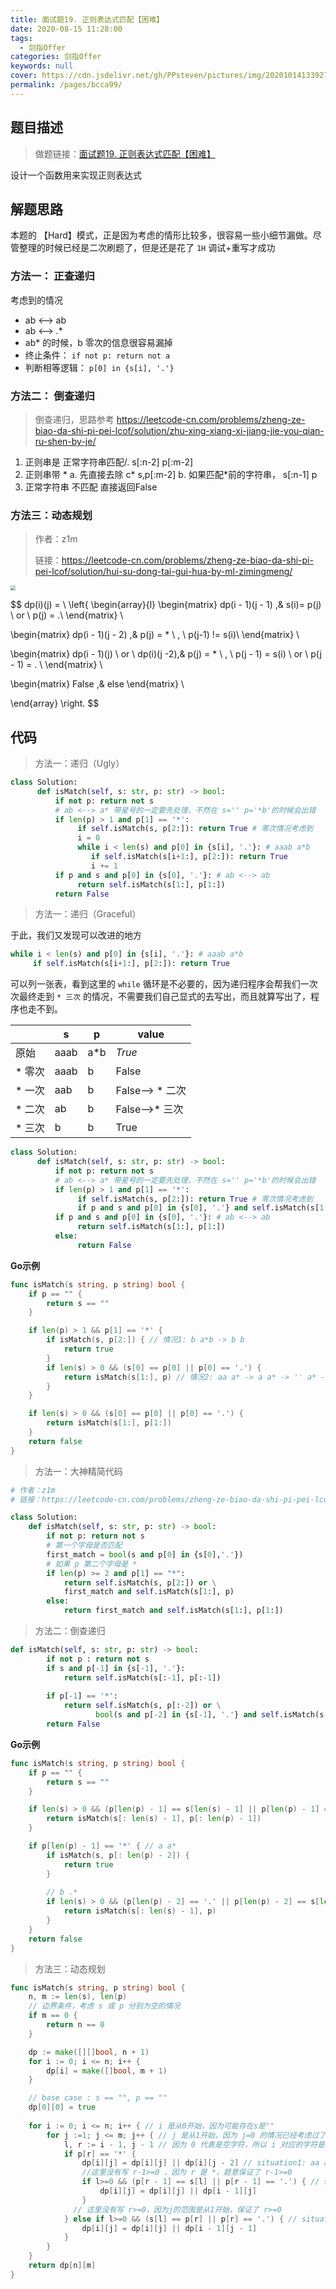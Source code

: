 ```yaml
---
title: 面试题19. 正则表达式匹配【困难】
date: 2020-08-15 11:28:00
tags: 
  - 剑指Offer
categories: 剑指Offer
keywords: null
cover: https://cdn.jsdelivr.net/gh/PPsteven/pictures/img/20201014133927.png
permalink: /pages/bcca99/
---
```


## 题目描述

> 做题链接：[面试题19. 正则表达式匹配【困难】](https://leetcode-cn.com/problems/zheng-ze-biao-da-shi-pi-pei-lcof/)
>

设计一个函数用来实现正则表达式

<!--more-->

## 解题思路

本题的 【Hard】模式，正是因为考虑的情形比较多，很容易一些小细节漏做。尽管整理的时候已经是二次刷题了，但是还是花了 `1H` 调试+重写才成功

### 方法一： 正查递归

 考虑到的情况

  - ab <--> ab
  - ab <--> .*
  - ab* 的时候，b 零次的信息很容易漏掉
  - 终止条件： `if not p: return not a`
  - 判断相等逻辑： `p[0] in {s[i], '.'}`

### 方法二： 倒查递归

> 倒查递归，思路参考
> https://leetcode-cn.com/problems/zheng-ze-biao-da-shi-pi-pei-lcof/solution/zhu-xing-xiang-xi-jiang-jie-you-qian-ru-shen-by-je/

1. 正则串是 正常字符串匹配/. s[:n-2] p[:m-2]
2. 正则串带 * 
    a. 先直接去除 c* s,p[:m-2] 
    b. 如果匹配*前的字符串， s[:n-1] p
3. 正常字符串 不匹配 直接返回False

### 方法三：动态规划

> 作者：z1m
>
> 链接：https://leetcode-cn.com/problems/zheng-ze-biao-da-shi-pi-pei-lcof/solution/hui-su-dong-tai-gui-hua-by-ml-zimingmeng/

<img src="https://cdn.jsdelivr.net/gh/PPsteven/pictures/img/20200705160832.png" style="zoom:50%;" />



$$
dp(i)(j) = \ \left\{ \begin{array}{l}
 \begin{matrix}
 dp(i - 1)(j - 1) ,&  s(i)= p(j) \ or \ p(j) = .\\
\end{matrix} \\

 \begin{matrix}
 dp(i - 1)(j - 2) ,&  p(j) = * \ , \ p(j-1) != s(i)\\
\end{matrix} \\

 \begin{matrix}
 dp(i - 1)(j) \ or \ dp(i)(j -2),&  p(j) = * \ , \ p(j - 1) = s(i) \ or \ p(j - 1) = . \\
\end{matrix} \\

\begin{matrix}
False ,&  else
\end{matrix} \\

\end{array} \right.
$$




## 代码

> 方法一：递归（Ugly）

```python
class Solution:
      def isMatch(self, s: str, p: str) -> bool:
          if not p: return not s
          # ab <--> a* 带星号的一定要先处理，不然在 s='' p='*b'的时候会出错
          if len(p) > 1 and p[1] == '*':
               if self.isMatch(s, p[2:]): return True # 零次情况考虑到
               i = 0
               while i < len(s) and p[0] in {s[i], '.'}: # aaab a*b
                  if self.isMatch(s[i+1:], p[2:]): return True 
                  i += 1
          if p and s and p[0] in {s[0], '.'}: # ab <--> ab
               return self.isMatch(s[1:], p[1:])
          return False
```



> 方法一：递归（Graceful）

于此，我们又发现可以改进的地方

  ```python
  while i < len(s) and p[0] in {s[i], '.'}: # aaab a*b
       if self.isMatch(s[i+1:], p[2:]): return True 
  ```
  可以列一张表，看到这里的 `while` 循环是不必要的，因为递归程序会帮我们一次次最终走到 `* 三次` 的情况，不需要我们自己显式的去写出，而且就算写出了，程序也走不到。

|        | s    | p    | value           |
| ------ | ---- | ---- | --------------- |
| 原始   | aaab | a*b  | *True*          |
| * 零次 | aaab | b    | False           |
| * 一次 | aab  | b    | False--> * 二次 |
| * 二次 | ab   | b    | False-->* 三次  |
| * 三次 | b    | b    | True            |

```python
class Solution:
      def isMatch(self, s: str, p: str) -> bool:
          if not p: return not s
          # ab <--> a* 带星号的一定要先处理，不然在 s='' p='*b'的时候会出错
          if len(p) > 1 and p[1] == '*':
               if self.isMatch(s, p[2:]): return True # 零次情况考虑到
               if p and s and p[0] in {s[0], '.'} and self.isMatch(s[1:], p): return True 
          if p and s and p[0] in {s[0], '.'}: # ab <--> ab
               return self.isMatch(s[1:], p[1:])
          else:
               return False
```

**Go示例**

```go
func isMatch(s string, p string) bool {
    if p == "" {
        return s == ""
    } 

    if len(p) > 1 && p[1] == '*' {
        if isMatch(s, p[2:]) { // 情况1: b a*b -> b b
            return true 
        }
        if len(s) > 0 && (s[0] == p[0] || p[0] == '.') {
            return isMatch(s[1:], p) // 情况2: aa a* -> a a* -> '' a* -> '' ''
        }
    }

    if len(s) > 0 && (s[0] == p[0] || p[0] == '.') {
        return isMatch(s[1:], p[1:])
    }
    return false
}
```



> 方法一：大神精简代码

```python
# 作者：z1m
# 链接：https://leetcode-cn.com/problems/zheng-ze-biao-da-shi-pi-pei-lcof/solution/hui-su-dong-tai-gui-hua-by-ml-zimingmeng/

class Solution:
    def isMatch(self, s: str, p: str) -> bool:
        if not p: return not s
        # 第一个字母是否匹配
        first_match = bool(s and p[0] in {s[0],'.'})
        # 如果 p 第二个字母是 *
        if len(p) >= 2 and p[1] == "*":
            return self.isMatch(s, p[2:]) or \
            first_match and self.isMatch(s[1:], p)
        else:
            return first_match and self.isMatch(s[1:], p[1:])
```



> 方法二：倒查递归

```python
def isMatch(self, s: str, p: str) -> bool:
        if not p : return not s
        if s and p[-1] in {s[-1], '.'}: 
            return self.isMatch(s[:-1], p[:-1])
        
        if p[-1] == '*':
            return self.isMatch(s, p[:-2]) or \
                   bool(s and p[-2] in {s[-1], '.'} and self.isMatch(s[:-1], p))
        return False
```

**Go示例**

```go
func isMatch(s string, p string) bool {
    if p == "" {
        return s == ""
    }

    if len(s) > 0 && (p[len(p) - 1] == s[len(s) - 1] || p[len(p) - 1] == '.') {
        return isMatch(s[: len(s) - 1], p[: len(p) - 1])
    }

    if p[len(p) - 1] == '*' { // a a*
        if isMatch(s, p[: len(p) - 2]) {
            return true
        }
        
        // b .*
        if len(s) > 0 && (p[len(p) - 2] == '.' || p[len(p) - 2] == s[len(s) - 1]) {
            return isMatch(s[: len(s) - 1], p) 
        }
    }
    return false 
}
```



> 方法三：动态规划

```go
func isMatch(s string, p string) bool {
    n, m := len(s), len(p)
  	// 边界条件，考虑 s 或 p 分别为空的情况
    if m == 0 {
        return n == 0
    }

    dp := make([][]bool, n + 1)
    for i := 0; i <= n; i++ {
        dp[i] = make([]bool, m + 1)
    }

    // base case : s == "", p == "" 
    dp[0][0] = true 
    
    for i := 0; i <= n; i++ { // i 是从0开始，因为可能存在s是""
        for j :=1; j <= m; j++ { // j 是从1开始，因为 j=0 的情况已经考虑过了
            l, r := i - 1, j - 1 // 因为 0 代表是空字符，所以 i 对应的字符是 i-1 的位置
            if p[r] == '*' {
                dp[i][j] = dp[i][j] || dp[i][j - 2] // situation1: aa a* -> aa ""
                //这里没有写 r-1>=0 ，因为 r 是 *，题意保证了 r-1>=0
                if l>=0 && (p[r - 1] == s[l] || p[r - 1] == '.') { // situation2: aa a* -> a a* -> '' a*
                    dp[i][j] = dp[i][j] || dp[i - 1][j]
                }
              // 这里没有写 r>=0，因为j的范围是从1开始，保证了 r>=0
            } else if l>=0 && (s[l] == p[r] || p[r] == '.') { // situation3: ba bc -> a c
                dp[i][j] = dp[i][j] || dp[i - 1][j - 1]
            }
        }
    }
    return dp[n][m]
}
```

